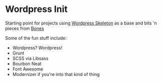 Wordpress Init
=========

Starting point for projects using [Wordpress Skeleton] as a base and bits 'n pieces from [Bones]

Some of the fun stuff include:

 - Wordpress? Wordpress!
 - Grunt
 - SCSS via Libsass
 - Bourbon Neat
 - Font Awesome
 - Modernizer if you're into that kind of thing

[wordpress skeleton]:https://github.com/markjaquith/WordPress-Skeleton
[bones]:https://github.com/eddiemachado/bones
